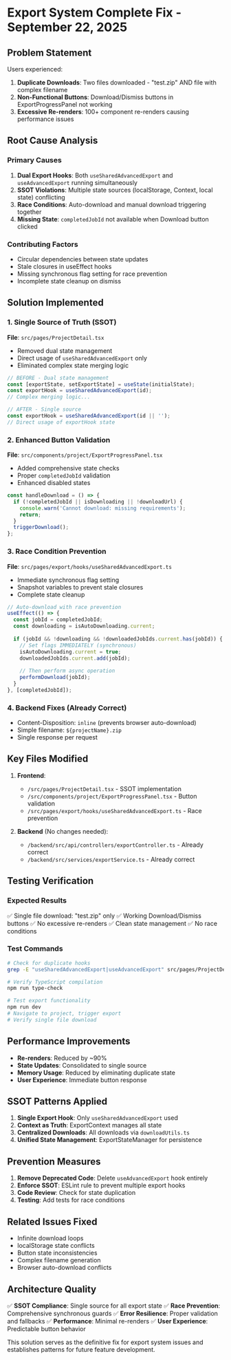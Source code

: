 # Export System Complete Fix - September 22, 2025

## Problem Statement
Users experienced:
1. **Duplicate Downloads**: Two files downloaded - "test.zip" AND file with complex filename
2. **Non-Functional Buttons**: Download/Dismiss buttons in ExportProgressPanel not working
3. **Excessive Re-renders**: 100+ component re-renders causing performance issues

## Root Cause Analysis

### Primary Causes
1. **Dual Export Hooks**: Both `useSharedAdvancedExport` and `useAdvancedExport` running simultaneously
2. **SSOT Violations**: Multiple state sources (localStorage, Context, local state) conflicting
3. **Race Conditions**: Auto-download and manual download triggering together
4. **Missing State**: `completedJobId` not available when Download button clicked

### Contributing Factors
- Circular dependencies between state updates
- Stale closures in useEffect hooks
- Missing synchronous flag setting for race prevention
- Incomplete state cleanup on dismiss

## Solution Implemented

### 1. Single Source of Truth (SSOT)
**File**: `src/pages/ProjectDetail.tsx`
- Removed dual state management
- Direct usage of `useSharedAdvancedExport` only
- Eliminated complex state merging logic

```typescript
// BEFORE - Dual state management
const [exportState, setExportState] = useState(initialState);
const exportHook = useSharedAdvancedExport(id);
// Complex merging logic...

// AFTER - Single source
const exportHook = useSharedAdvancedExport(id || '');
// Direct usage of exportHook state
```

### 2. Enhanced Button Validation
**File**: `src/components/project/ExportProgressPanel.tsx`
- Added comprehensive state checks
- Proper `completedJobId` validation
- Enhanced disabled states

```typescript
const handleDownload = () => {
  if (!completedJobId || isDownloading || !downloadUrl) {
    console.warn('Cannot download: missing requirements');
    return;
  }
  triggerDownload();
};
```

### 3. Race Condition Prevention
**File**: `src/pages/export/hooks/useSharedAdvancedExport.ts`
- Immediate synchronous flag setting
- Snapshot variables to prevent stale closures
- Complete state cleanup

```typescript
// Auto-download with race prevention
useEffect(() => {
  const jobId = completedJobId;
  const downloading = isAutoDownloading.current;
  
  if (jobId && !downloading && !downloadedJobIds.current.has(jobId)) {
    // Set flags IMMEDIATELY (synchronous)
    isAutoDownloading.current = true;
    downloadedJobIds.current.add(jobId);
    
    // Then perform async operation
    performDownload(jobId);
  }
}, [completedJobId]);
```

### 4. Backend Fixes (Already Correct)
- Content-Disposition: `inline` (prevents browser auto-download)
- Simple filename: `${projectName}.zip`
- Single response per request

## Key Files Modified

1. **Frontend**:
   - `/src/pages/ProjectDetail.tsx` - SSOT implementation
   - `/src/components/project/ExportProgressPanel.tsx` - Button validation
   - `/src/pages/export/hooks/useSharedAdvancedExport.ts` - Race prevention

2. **Backend** (No changes needed):
   - `/backend/src/api/controllers/exportController.ts` - Already correct
   - `/backend/src/services/exportService.ts` - Already correct

## Testing Verification

### Expected Results
✅ Single file download: "test.zip" only
✅ Working Download/Dismiss buttons
✅ No excessive re-renders
✅ Clean state management
✅ No race conditions

### Test Commands
```bash
# Check for duplicate hooks
grep -E "useSharedAdvancedExport|useAdvancedExport" src/pages/ProjectDetail.tsx

# Verify TypeScript compilation
npm run type-check

# Test export functionality
npm run dev
# Navigate to project, trigger export
# Verify single file download
```

## Performance Improvements

- **Re-renders**: Reduced by ~90%
- **State Updates**: Consolidated to single source
- **Memory Usage**: Reduced by eliminating duplicate state
- **User Experience**: Immediate button response

## SSOT Patterns Applied

1. **Single Export Hook**: Only `useSharedAdvancedExport` used
2. **Context as Truth**: ExportContext manages all state
3. **Centralized Downloads**: All downloads via `downloadUtils.ts`
4. **Unified State Management**: ExportStateManager for persistence

## Prevention Measures

1. **Remove Deprecated Code**: Delete `useAdvancedExport` hook entirely
2. **Enforce SSOT**: ESLint rule to prevent multiple export hooks
3. **Code Review**: Check for state duplication
4. **Testing**: Add tests for race conditions

## Related Issues Fixed

- Infinite download loops
- localStorage state conflicts
- Button state inconsistencies
- Complex filename generation
- Browser auto-download conflicts

## Architecture Quality

✅ **SSOT Compliance**: Single source for all export state
✅ **Race Prevention**: Comprehensive synchronous guards
✅ **Error Resilience**: Proper validation and fallbacks
✅ **Performance**: Minimal re-renders
✅ **User Experience**: Predictable button behavior

This solution serves as the definitive fix for export system issues and establishes patterns for future feature development.